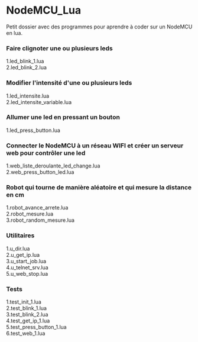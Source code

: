 # NodeMCU_Lua
Petit dossier avec des programmes pour aprendre à coder sur un NodeMCU en lua.

### Faire clignoter une ou plusieurs leds
1.led_blink_1.lua<br>
2.led_blink_2.lua

### Modifier l'intensité d'une ou plusieurs leds
1.led_intensite.lua<br>
2.led_intensite_variable.lua

### Allumer une led en pressant un bouton
1.led_press_button.lua

### Connecter le NodeMCU à un réseau WIFI et créer un serveur web pour contrôler une led
1.web_liste_deroulante_led_change.lua<br>
2.web_press_button_led.lua

### Robot qui tourne de manière aléatoire et qui mesure la distance en cm
1.robot_avance_arrete.lua<br>
2.robot_mesure.lua<br>
3.robot_random_mesure.lua

### Utilitaires 
1.u_dir.lua<br>
2.u_get_ip.lua<br>
3.u_start_job.lua<br>
4.u_telnet_srv.lua<br>
5.u_web_stop.lua

### Tests
1.test_init_1.lua<br>
2.test_blink_1.lua<br>
3.test_blink_2.lua<br>
4.test_get_ip_1.lua<br>
5.test_press_button_1.lua<br>
6.test_web_1.lua
